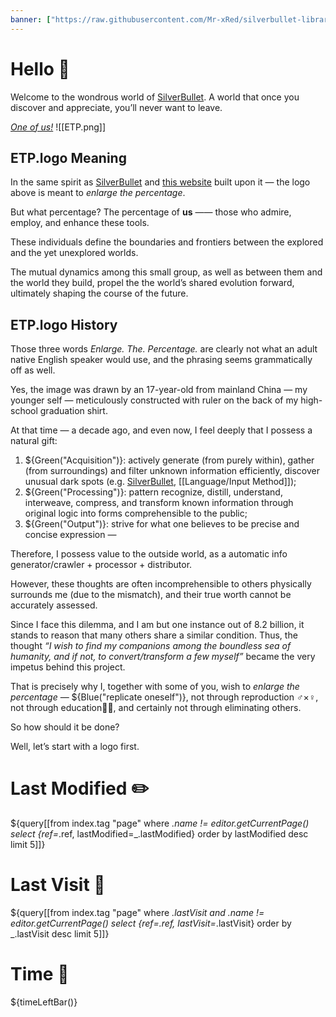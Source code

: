 ```yaml
---
banner: ["https://raw.githubusercontent.com/Mr-xRed/silverbullet-libraries/refs/heads/main/banner/welcome.jpg"]
---
```


# Hello 👋

Welcome to the wondrous world of [SilverBullet](https://v2.silverbullet.md/). A world that once you discover and appreciate, you’ll never want to leave.

_[One of us!](https://community.silverbullet.md/)_
![[ETP.png]]

## ETP.logo Meaning

In the same spirit as [SilverBullet](https://silverbullet.md/) and [this website](https://enlarge-the-percentage.fly.dev/) built upon it — the logo above is meant to _enlarge the percentage_.

But what percentage? The percentage of **us** —— those who admire, employ, and enhance these tools.

These individuals define the boundaries and frontiers between the explored and the yet unexplored worlds.

The mutual dynamics among this small group, as well as between them and the world they build, propel the the world’s shared evolution forward, ultimately shaping the course of the future.

## ETP.logo History

Those three words _Enlarge. The. Percentage._ are clearly not what an adult native English speaker would use, and the phrasing seems grammatically off as well. 

Yes, the image was drawn by an 17-year-old from mainland China — my younger self — meticulously constructed with ruler on the back of my high-school graduation shirt.

At that time — a decade ago, and even now, I feel deeply that I possess a natural gift:

1. ${Green("Acquisition")}: actively generate (from purely within), gather (from surroundings) and filter unknown information efficiently, discover unusual dark spots (e.g. [SilverBullet](https://silverbullet.md/), [[Language/Input Method]]);
2. ${Green("Processing")}: pattern recognize, distill, understand, interweave, compress, and transform known information through original logic into forms comprehensible to the public; 
3. ${Green("Output")}: strive for what one believes to be precise and concise expression —

Therefore, I possess value to the outside world, as a automatic info generator/crawler + processor + distributor.

However, these thoughts are often incomprehensible to others physically surrounds me (due to the mismatch), and their true worth cannot be accurately assessed.

Since I face this dilemma, and I am but one instance out of 8.2 billion, it stands to reason that many others share a similar condition. Thus, the thought *“I wish to find my companions among the boundless sea of humanity, and if not, to convert/transform a few myself”* became the very impetus behind this project.

That is precisely why I, together with some of you, wish to _enlarge the percentage_ — ${Blue("replicate oneself")}, not through reproduction ♂×♀, not through education🧑‍🎓, and certainly not through eliminating others. 

So how should it be done? 

Well, let’s start with a logo first.

# Last Modified ✏️

${query[[from index.tag "page" where _.name != editor.getCurrentPage() select {ref=_.ref, lastModified=_.lastModified} order by lastModified desc limit 5]]}

# Last Visit 👀

${query[[from index.tag "page" 
         where _.lastVisit and _.name != editor.getCurrentPage()
         select {ref=_.ref, lastVisit=_.lastVisit} 
         order by _.lastVisit desc 
         limit 5]]}

# Time 🌄

${timeLeftBar()}